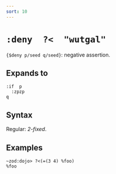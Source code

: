 ```yaml
---
sort: 10
---
```


# `:deny  ?<  "wutgal"`

`{$deny p/seed q/seed}`: negative assertion.

## Expands to

```
:if  p
  :zpzp
q
```

## Syntax

Regular: *2-fixed*.

## Examples

```
~zod:dojo> ?<(=(3 4) %foo)
%foo
```

